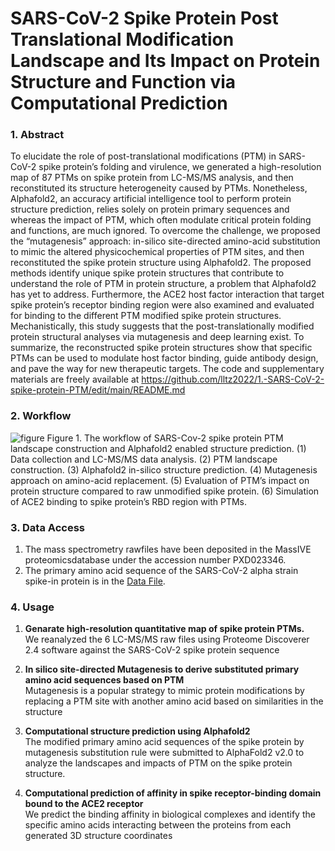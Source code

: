 # SARS-CoV-2 Spike Protein Post Translational Modification Landscape and Its Impact on Protein Structure and Function via Computational Prediction

### 1. Abstract

To elucidate the role of post-translational modifications (PTM) in SARS-CoV-2 spike protein’s folding and virulence, we generated a high-resolution map of 87 PTMs on spike protein from LC-MS/MS analysis, and then reconstituted its structure heterogeneity caused by PTMs. Nonetheless, Alphafold2, an accuracy artificial intelligence tool to perform protein structure prediction, relies solely on protein primary sequences and whereas the impact of PTM, which often modulate critical protein folding and functions, are much ignored. To overcome the challenge, we proposed the “mutagenesis” approach: in-silico site-directed amino-acid substitution to mimic the altered physicochemical properties of PTM sites, and then reconstituted the spike protein structure using Alphafold2. The proposed methods identify unique spike protein structures that contribute to understand the role of PTM in protein structure, a problem that Alphafold2 has yet to address. Furthermore, the ACE2 host factor interaction that target spike protein’s receptor binding region were also examined and evaluated for binding to the different PTM modified spike protein structures. Mechanistically, this study suggests that the post-translationally modified protein structural analyses via mutagenesis and deep learning exist. To summarize, the reconstructed spike protein structures show that specific PTMs can be used to modulate host factor binding, guide antibody design, and pave the way for new therapeutic targets. The code and supplementary materials are freely available at https://github.com/lltz2022/1.-SARS-CoV-2-spike-protein-PTM/edit/main/README.md


### 2. Workflow

 ![figure](https://user-images.githubusercontent.com/114552019/200271919-67b4f4d1-4c23-4ea6-99f7-f525fb9cdbd4.jpg)
Figure 1. The workflow of SARS-Cov-2 spike protein PTM landscape construction and Alphafold2 enabled structure prediction. (1) Data collection and LC-MS/MS data analysis. (2) PTM landscape construction. (3) Alphafold2 in-silico structure prediction. (4) Mutagenesis approach on amino-acid replacement. (5) Evaluation of PTM’s impact on protein structure compared to raw unmodified spike protein. (6) Simulation of ACE2 binding to spike protein’s RBD region with PTMs.

### 3. Data Access
1) The mass spectrometry rawfiles have been deposited in the MassIVE proteomicsdatabase under the accession number PXD023346.
2) The primary amino acid sequence of the SARS-CoV-2 alpha strain spike-in protein is in the 
[Data File](/PDBfiles/).


### 4. Usage
1) **Genarate high-resolution quantitative map of spike protein PTMs.** <br>
We reanalyzed the 6 LC-MS/MS raw files using Proteome Discoverer 2.4 software against the SARS-CoV-2 spike protein sequence 


2) **In silico site-directed Mutagenesis to derive substituted primary amino acid sequences based on PTM** <br>
Mutagenesis is a popular strategy to mimic protein modifications by replacing a PTM site with another amino acid based on similarities in the structure

3) **Computational structure prediction using Alphafold2**<br>
The modified primary amino acid sequences of the spike protein by mutagenesis substitution rule were submitted to AlphaFold2 v2.0 to analyze the landscapes and impacts of PTM on the spike protein structure.

4) **Computational prediction of affinity in spike receptor-binding domain bound to the ACE2 receptor**<br>
We predict the binding affinity in biological complexes and identify the specific amino acids interacting between the proteins from each generated 3D structure coordinates

